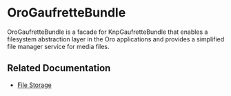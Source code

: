 <a id="bundle-docs-platform-gaufrette-bundle"></a>

# OroGaufretteBundle

OroGaufretteBundle is a facade for KnpGaufretteBundle that enables a filesystem abstraction layer in the Oro applications and provides a simplified file manager service for media files.

## Related Documentation

* [File Storage](../../../backend/architecture/tech-stack/file-storage.md#backend-file-storage)

<!-- Frontend -->
